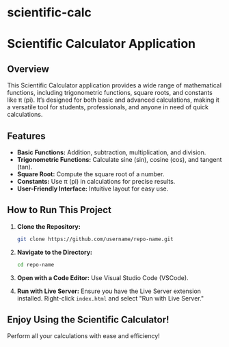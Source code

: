 # scientific-calc
# Scientific Calculator Application

## Overview

This Scientific Calculator application provides a wide range of mathematical functions, including trigonometric functions, square roots, and constants like π (pi). It’s designed for both basic and advanced calculations, making it a versatile tool for students, professionals, and anyone in need of quick calculations.

## Features

- **Basic Functions:** Addition, subtraction, multiplication, and division.
- **Trigonometric Functions:** Calculate sine (sin), cosine (cos), and tangent (tan).
- **Square Root:** Compute the square root of a number.
- **Constants:** Use π (pi) in calculations for precise results.
- **User-Friendly Interface:** Intuitive layout for easy use.

## How to Run This Project

1. **Clone the Repository:**
   ```bash
   git clone https://github.com/username/repo-name.git
   ```

2. **Navigate to the Directory:**
   ```bash
   cd repo-name
   ```

3. **Open with a Code Editor:** 
   Use Visual Studio Code (VSCode).

4. **Run with Live Server:** 
   Ensure you have the Live Server extension installed. Right-click `index.html` and select "Run with Live Server."

## Enjoy Using the Scientific Calculator!

Perform all your calculations with ease and efficiency!
